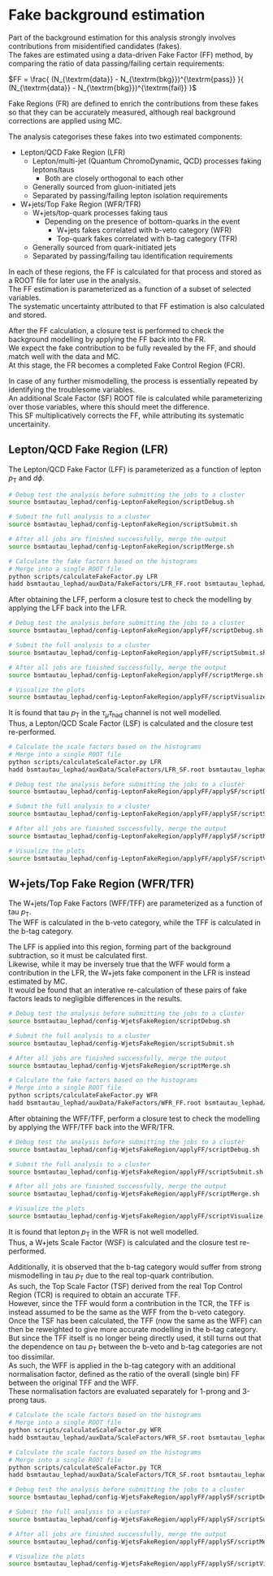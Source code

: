 Fake background estimation
==========================

Part of the background estimation for this analysis strongly involves contributions from misidentified candidates (fakes).  
The fakes are estimated using a data-driven Fake Factor (FF) method, by comparing the ratio of data passing/failing certain requirements:  

$`FF = \frac{ (N_{\textrm{data}} - N_{\textrm{bkg}})^{\textrm{pass}} }{ (N_{\textrm{data}} - N_{\textrm{bkg}})^{\textrm{fail}} }`$

Fake Regions (FR) are defined to enrich the contributions from these fakes so that they can be accurately measured, although real background corrections are applied using MC.  

The analysis categorises these fakes into two estimated components:  
- Lepton/QCD Fake Region (LFR)
  - Lepton/multi-jet (Quantum ChromoDynamic, QCD) processes faking leptons/taus
    - Both are closely orthogonal to each other
  - Generally sourced from gluon-initiated jets
  - Separated by passing/failing lepton isolation requirements
- W+jets/Top Fake Region (WFR/TFR)
  - W+jets/top-quark processes faking taus
    - Depending on the presence of bottom-quarks in the event
      - W+jets fakes correlated with b-veto category (WFR)
      - Top-quark fakes correlated with b-tag category (TFR)
  - Generally sourced from quark-initiated jets
  - Separated by passing/failing tau identification requirements

In each of these regions, the FF is calculated for that process and stored as a ROOT file for later use in the analysis.  
The FF estimation is parameterized as a function of a subset of selected variables.  
The systematic uncertainty attributed to that FF estimation is also calculated and stored.  

After the FF calculation, a closure test is performed to check the background modelling by applying the FF back into the FR.  
We expect the fake contribution to be fully revealed by the FF, and should match well with the data and MC.  
At this stage, the FR becomes a completed Fake Control Region (FCR).  

In case of any further mismodelling, the process is essentially repeated by identifying the troublesome variables.  
An additional Scale Factor (SF) ROOT file is calculated while parameterizing over those variables, where this should meet the difference.  
This SF multiplicatively corrects the FF, while attributing its systematic uncertainity.  

Lepton/QCD Fake Region (LFR)
----------------------------

The Lepton/QCD Fake Factor (LFF) is parameterized as a function of lepton $`p_{\textrm{T}}`$ and $`d\phi`$.  

```bash
# Debug test the analysis before submitting the jobs to a cluster
source bsmtautau_lephad/config-LeptonFakeRegion/scriptDebug.sh

# Submit the full analysis to a cluster
source bsmtautau_lephad/config-LeptonFakeRegion/scriptSubmit.sh

# After all jobs are finished successfully, merge the output
source bsmtautau_lephad/config-LeptonFakeRegion/scriptMerge.sh

# Calculate the fake factors based on the histograms
# Merge into a single ROOT file
python scripts/calculateFakeFactor.py LFR
hadd bsmtautau_lephad/auxData/FakeFactors/LFR_FF.root bsmtautau_lephad/auxData/FakeFactors/LFR*FF.root
```

After obtaining the LFF, perform a closure test to check the modelling by applying the LFF back into the LFR.  

```bash
# Debug test the analysis before submitting the jobs to a cluster
source bsmtautau_lephad/config-LeptonFakeRegion/applyFF/scriptDebug.sh

# Submit the full analysis to a cluster
source bsmtautau_lephad/config-LeptonFakeRegion/applyFF/scriptSubmit.sh

# After all jobs are finished successfully, merge the output
source bsmtautau_lephad/config-LeptonFakeRegion/applyFF/scriptMerge.sh

# Visualize the plots
source bsmtautau_lephad/config-LeptonFakeRegion/applyFF/scriptVisualize.sh
```

It is found that tau $`p_{\textrm{T}}`$ in the $`\tau_{\mu}\tau_{\textrm{had}}`$ channel is not well modelled.  
Thus, a Lepton/QCD Scale Factor (LSF) is calculated and the closure test re-performed.  

```bash
# Calculate the scale factors based on the histograms
# Merge into a single ROOT file
python scripts/calculateScaleFactor.py LFR
hadd bsmtautau_lephad/auxData/ScaleFactors/LFR_SF.root bsmtautau_lephad/auxData/ScaleFactors/LFR*SF.root

# Debug test the analysis before submitting the jobs to a cluster
source bsmtautau_lephad/config-LeptonFakeRegion/applyFF/applySF/scriptDebug.sh

# Submit the full analysis to a cluster
source bsmtautau_lephad/config-LeptonFakeRegion/applyFF/applySF/scriptSubmit.sh

# After all jobs are finished successfully, merge the output
source bsmtautau_lephad/config-LeptonFakeRegion/applyFF/applySF/scriptMerge.sh

# Visualize the plots
source bsmtautau_lephad/config-LeptonFakeRegion/applyFF/applySF/scriptVisualize.sh
``` 

W+jets/Top Fake Region (WFR/TFR)
--------------------------------

The W+jets/Top Fake Factors (WFF/TFF) are parameterized as a function of tau $`p_{\textrm{T}}`$.  
The WFF is calculated in the b-veto category, while the TFF is calculated in the b-tag category.  

The LFF is applied into this region, forming part of the background subtraction, so it must be calculated first.  
Likewise, while it may be inversely true that the WFF would form a contribution in the LFR, the W+jets fake component in the LFR is instead estimated by MC.  
It would be found that an interative re-calculation of these pairs of fake factors leads to negligible differences in the results.  

```bash
# Debug test the analysis before submitting the jobs to a cluster
source bsmtautau_lephad/config-WjetsFakeRegion/scriptDebug.sh

# Submit the full analysis to a cluster
source bsmtautau_lephad/config-WjetsFakeRegion/scriptSubmit.sh

# After all jobs are finished successfully, merge the output
source bsmtautau_lephad/config-WjetsFakeRegion/scriptMerge.sh

# Calculate the fake factors based on the histograms
# Merge into a single ROOT file
python scripts/calculateFakeFactor.py WFR
hadd bsmtautau_lephad/auxData/FakeFactors/WFR_FF.root bsmtautau_lephad/auxData/FakeFactors/WFR*FF.root
```

After obtaining the WFF/TFF, perform a closure test to check the modelling by applying the WFF/TFF back into the WFR/TFR.  

```bash
# Debug test the analysis before submitting the jobs to a cluster
source bsmtautau_lephad/config-WjetsFakeRegion/applyFF/scriptDebug.sh

# Submit the full analysis to a cluster
source bsmtautau_lephad/config-WjetsFakeRegion/applyFF/scriptSubmit.sh

# After all jobs are finished successfully, merge the output
source bsmtautau_lephad/config-WjetsFakeRegion/applyFF/scriptMerge.sh

# Visualize the plots
source bsmtautau_lephad/config-WjetsFakeRegion/applyFF/scriptVisualize.sh
```

It is found that lepton $`p_{\textrm{T}}`$ in the WFR is not well modelled.  
Thus, a W+jets Scale Factor (WSF) is calculated and the closure test re-performed.  

Additionally, it is observed that the b-tag category would suffer from strong mismodelling in tau $`p_{\textrm{T}}`$ due to the real top-quark contribution.  
As such, the Top Scale Factor (TSF) derived from the real Top Control Region (TCR) is required to obtain an accurate TFF.  
However, since the TFF would form a contribution in the TCR, the TFF is instead assumed to be the same as the WFF from the b-veto category.  
Once the TSF has been calculated, the TFF (now the same as the WFF) can then be reweighted to give more accurate modelling in the b-tag category.  
But since the TFF itself is no longer being directly used, it still turns out that the dependence on tau $`p_{\textrm{T}}`$ between the b-veto and b-tag categories are not too dissimilar.  
As such, the WFF is applied in the b-tag category with an additional normalisation factor, defined as the ratio of the overall (single bin) FF between the original TFF and the WFF.  
These normalisation factors are evaluated separately for 1-prong and 3-prong taus.  

```bash
# Calculate the scale factors based on the histograms
# Merge into a single ROOT file
python scripts/calculateScaleFactor.py WFR
hadd bsmtautau_lephad/auxData/ScaleFactors/WFR_SF.root bsmtautau_lephad/auxData/ScaleFactors/WFR*SF.root

# Calculate the scale factors based on the histograms
# Merge into a single ROOT file
python scripts/calculateScaleFactor.py TCR
hadd bsmtautau_lephad/auxData/ScaleFactors/TCR_SF.root bsmtautau_lephad/auxData/ScaleFactors/TCR*SF.root

# Debug test the analysis before submitting the jobs to a cluster
source bsmtautau_lephad/config-WjetsFakeRegion/applyFF/applySF/scriptDebug.sh

# Submit the full analysis to a cluster
source bsmtautau_lephad/config-WjetsFakeRegion/applyFF/applySF/scriptSubmit.sh

# After all jobs are finished successfully, merge the output
source bsmtautau_lephad/config-WjetsFakeRegion/applyFF/applySF/scriptMerge.sh

# Visualize the plots
source bsmtautau_lephad/config-WjetsFakeRegion/applyFF/applySF/scriptVisualize.sh
```
